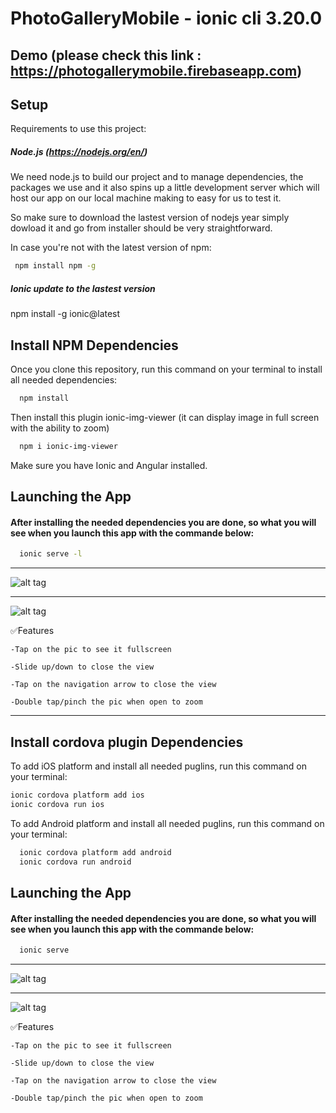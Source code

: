 # PhotoGalleryMobile - ionic cli 3.20.0

## Demo (please check this link : https://photogallerymobile.firebaseapp.com)

## Setup

Requirements to use this project:

##### Node.js (https://nodejs.org/en/)

We need  node.js to build our project and to manage dependencies, the packages we use and it also spins up a little development server which will host our app on our local machine making to easy for us to test it. 

So make sure to download the lastest version of nodejs year simply dowload it and go from installer should be very straightforward.

In case you're not with the latest version of npm:
```sh
 npm install npm -g  
```

##### Ionic update to the lastest version

npm install -g ionic@latest

## Install NPM Dependencies
Once you clone this repository, run this command on your terminal to install all needed dependencies:
```sh
  npm install
```

Then install this plugin ionic-img-viewer (it can display image in full screen with the ability to zoom)
```sh
  npm i ionic-img-viewer
```

  Make sure you have Ionic and Angular installed.
 
## Launching the App
#### After installing the needed dependencies you are done, so what you will see when you launch this app with the commande below:

```sh
  ionic serve -l 
```
__________________________________________________________________________________________________________________
![alt tag](https://raw.githubusercontent.com/jesuiselle/PhotoGalleryMobile/master/src/assets/imgs/picture1.PNG)
__________________________________________________________________________________________________________________

![alt tag](https://raw.githubusercontent.com/jesuiselle/PhotoGalleryMobile/master/src/assets/imgs/picture2.PNG)

✅Features

    -Tap on the pic to see it fullscreen

    -Slide up/down to close the view
    
    -Tap on the navigation arrow to close the view
    
    -Double tap/pinch the pic when open to zoom
    
__________________________________________________________________________________________________________________
## Install cordova plugin Dependencies
 
To add iOS platform and install all needed puglins, run this command on your terminal:

```sh
ionic cordova platform add ios
ionic cordova run ios
```
To add Android platform and install all needed puglins, run this command on your terminal:

```sh
  ionic cordova platform add android
  ionic cordova run android
```
## Launching the App
#### After installing the needed dependencies you are done, so what you will see when you launch this app with the commande below:

```sh
  ionic serve
```
__________________________________________________________________________________________________________________
![alt tag](https://raw.githubusercontent.com/jesuiselle/PhotoGalleryMobile/master/src/assets/imgs/picture_1.PNG)
__________________________________________________________________________________________________________________

![alt tag](https://raw.githubusercontent.com/jesuiselle/PhotoGalleryMobile/master/src/assets/imgs/picture_2.PNG)

✅Features

    -Tap on the pic to see it fullscreen

    -Slide up/down to close the view
    
    -Tap on the navigation arrow to close the view
    
    -Double tap/pinch the pic when open to zoom
    
